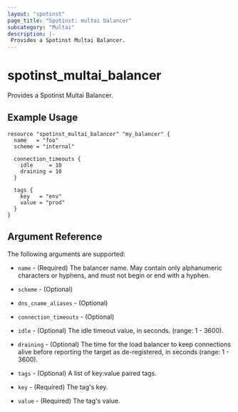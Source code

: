 ```yaml
---
layout: "spotinst"
page_title: "Spotinst: multai balancer"
subcategory: "Multai"
description: |-
 Provides a Spotinst Multai Balancer.
---
```


# spotinst\_multai\_balancer

Provides a Spotinst Multai Balancer.

## Example Usage

```hcl
resource "spotinst_multai_balancer" "my_balancer" {
  name   = "foo"
  scheme = "internal"

  connection_timeouts {
    idle     = 10
    draining = 10
  }

  tags {
    key   = "env"
    value = "prod"
  }
}
```

## Argument Reference

The following arguments are supported:

* `name` - (Required) The balancer name. May contain only alphanumeric characters or hyphens, and must not begin or end with a hyphen.
* `scheme` - (Optional)
* `dns_cname_aliases` - (Optional)

* `connection_timeouts` - (Optional)
* `idle` - (Optional) The idle timeout value, in seconds. (range: 1 - 3600).
* `draining` - (Optional) The time for the load balancer to keep connections alive before reporting the target as de-registered, in seconds (range: 1 - 3600).

* `tags` - (Optional) A list of key:value paired tags.
* `key` - (Required) The tag's key.
* `value` - (Required) The tag's value.
